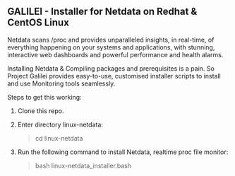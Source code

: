 GALILEI - Installer for Netdata on Redhat & CentOS Linux
--------------------------------------------------------
Netdata scans /proc and provides unparalleled insights, in real-time, of everything happening on your systems and applications, with stunning, interactive web dashboards and powerful performance and health alarms.

Installing Netdata & Compiling packages and prerequisites is a pain. So Project Galilei provides easy-to-use, customised installer scripts to install and use Monitoring tools seamlessly.

Steps to get this working:

 1. Clone this repo.
 2. Enter directory linux-netdata:
    > cd linux-netdata

 3. Run the following command to install Netdata, realtime proc file monitor:

    > bash linux-netdata_installer.bash
